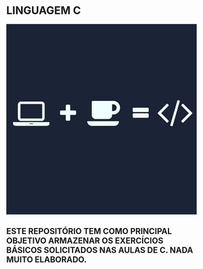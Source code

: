 # LINGUAGEM C
![codigo](https://github.com/hochiminh1996/EXERCICIOS_C/blob/master/thumb-1920-X.jpg)
## ESTE REPOSITÓRIO TEM COMO PRINCIPAL OBJETIVO ARMAZENAR OS EXERCÍCIOS BÁSICOS SOLICITADOS NAS AULAS DE C. NADA MUITO ELABORADO.
